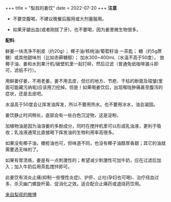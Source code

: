 +++
title = "梨叔的姜饮"
date = 2022-07-20
+++
**注意**

- 不要空腹喝，不建议晚餐后服用或大剂量服用。

- 如果牙龈出血(或者刚拔了牙)，也不要喝，因为姜里微生物很多。

**配料**:

鲜姜一块洗净不削皮（约20g）；
椰子油/核桃油/葡萄籽油 一茶匙；
糖（约5g蔗糖）或其他甜味剂（比如赤藓糖醇）；
加水300~400mL（水温不高于50度）。
放椰子油、姜和水到果汁机/破壁机里一起打碎，然后过滤（普通免纸咖啡漏斗即可，滤纸不行）。

用鲜姜仔姜，不用老姜。姜不用去皮，但烂的地方、节疤、干枯的断面及褶皱(里面可能藏污纳垢)应该用刀挖掉。但是！如果喝姜饮后，出现喉咙肿痛甚至腹泻的症状，还是去皮吧。

水温高于50度会让挥发油挥发，所以不要用热水。也不要用冰水，油会凝固。

姜饮静止时间稍长，底部会有一些白色沉淀物，这是淀粉。

加植物油是因为油溶姜的多酚成分，同时在搅拌机里可以形成乳浊液，更利于吸收；乳浊液通常比直接喝下挥发油的生物利用率高很多。

如果没有椰子油，橄榄油也可，但味道不同，也没有椰子油醇厚香甜；其它的油就需要选无味的了。

如果有胃溃疡，姜是有一点刺激性的；希望减少刺激性可加牛奶，应在过滤后加入；加入牛奶后用茶匙搅拌即可。

此姜饮有消炎止痛(抑制一些慢性炎症)、护肝、止吐(孕妇也可喝)、治疗经血过多、杀灭幽门螺旋杆菌、促消化之效。适合配合止痛药或退烧药饮用。 

[来自梨叔的微博](https://weibo.com/u/1655747731)